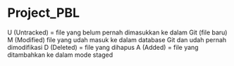 ﻿# Project_PBL
U (Untracked) = file yang belum pernah dimasukkan ke dalam Git (file baru)
M (Modified) file yang udah masuk ke dalam database Git dan udah pernah dimodifikasi
D (Deleted) = file yang dihapus
A (Added) = file yang ditambahkan ke dalam mode staged
